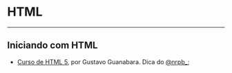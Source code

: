  # HTML

---
 
## Iniciando com HTML
  - [Curso de HTML 5](https://www.youtube.com/playlist?list=PLHz_AreHm4dlAnJ_jJtV29RFxnPHDuk9o), por Gustavo Guanabara. Dica do [@nrpb_](https://https://github.com/NicolasPereira); 